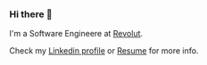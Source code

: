 ### Hi there 👋

I'm a Software Engineere at [Revolut](https://www.revolut.com/).

Check my [Linkedin profile](https://www.linkedin.com/in/yvoderatskyi/) or [Resume](https://github.com/yvoderatskyi/resume/blob/master/resume.pdf) for more info.

<!--
**yvoderatskyi/yvoderatskyi** is a ✨ _special_ ✨ repository because its `README.md` (this file) appears on your GitHub profile.

Here are some ideas to get you started:

- 🔭 I’m currently working on ...
- 🌱 I’m currently learning ...
- 👯 I’m looking to collaborate on ...
- 🤔 I’m looking for help with ...
- 💬 Ask me about ...
- 📫 How to reach me: ...
- 😄 Pronouns: ...
- ⚡ Fun fact: ...
-->
